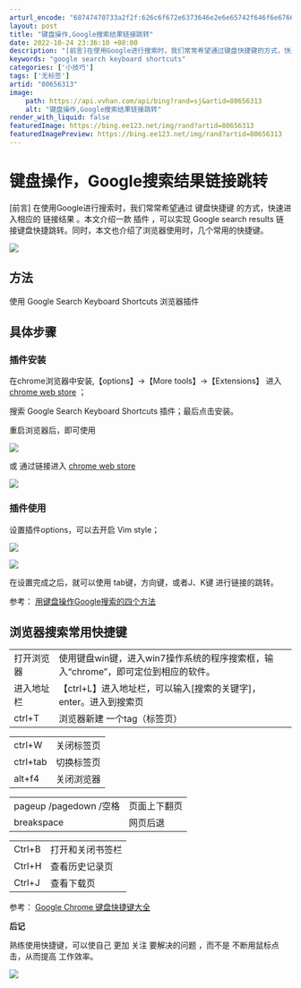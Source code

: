 ```yaml
---
arturl_encode: "68747470733a2f2f:626c6f672e6373646e2e6e65742f646f6e6766616e6731326e:2f61727469636c652f64657461696c732f3830363536333133"
layout: post
title: "键盘操作,Google搜索结果链接跳转"
date: 2022-10-24 23:36:10 +08:00
description: "[前言]在使用Google进行搜索时，我们常常希望通过键盘快捷键的方式，快速进入相应的链接结果。本文"
keywords: "google search keyboard shortcuts"
categories: ['小技巧']
tags: ['无标签']
artid: "80656313"
image:
    path: https://api.vvhan.com/api/bing?rand=sj&artid=80656313
    alt: "键盘操作,Google搜索结果链接跳转"
render_with_liquid: false
featuredImage: https://bing.ee123.net/img/rand?artid=80656313
featuredImagePreview: https://bing.ee123.net/img/rand?artid=80656313
---
```


# 键盘操作，Google搜索结果链接跳转

[前言]
在使用Google进行搜索时，我们常常希望通过
键盘快捷键
的方式，快速进入相应的
链接结果
。本文介绍一款
插件
，可以实现 Google search results 链接键盘快捷跳转。同时，本文也介绍了浏览器使用时，几个常用的快捷键。

![](https://i-blog.csdnimg.cn/blog_migrate/967332e4da8dcb919330f5eac60e5bb5.png)

## 方法

使用
Google Search Keyboard Shortcuts
浏览器插件

## 具体步骤

### 插件安装

在chrome浏览器中安装,【options】→【More tools】→【Extensions】 进入
[chrome web store](https://chrome.google.com/webstore/category/extensions?hl=en-US)
；

搜索
Google Search Keyboard Shortcuts
插件；最后点击安装。

重启浏览器后，即可使用

![](https://i-blog.csdnimg.cn/blog_migrate/619eb08a20ab75db0f35feb52d63a1f2.png)

或 通过链接进入
[chrome web store](https://chrome.google.com/webstore/category/extensions?hl=en-US)

![](https://i-blog.csdnimg.cn/blog_migrate/b2fa2fae78e9f4a82dc1e0e98b0dd4b2.png)

### 插件使用

设置插件options，可以去开启 Vim style；

![](https://i-blog.csdnimg.cn/blog_migrate/b59bcaa091985fde0818d9040139b9bf.png)

![](https://i-blog.csdnimg.cn/blog_migrate/9f19563fd7902ceaf78d9e279c526b59.png)

在设置完成之后，就可以使用 tab键，方向键，或者J、K键 进行链接的跳转。

参考：
[用键盘操作Google搜索的四个方法](https://www.cnbeta.com/articles/tech/82988.htm)

## 浏览器搜索常用快捷键

|  |  |
| --- | --- |
| 打开浏览器 | 使用键盘win键，进入win7操作系统的程序搜索框，输入“chrome”，即可定位到相应的软件。 |
| 进入地址栏 | 【ctrl+L】进入地址栏，可以输入[搜索的关键字]，enter。进入到搜索页 |
| ctrl+T | 浏览器新建 一个tag（标签页） |

|  |  |
| --- | --- |
| ctrl+W | 关闭标签页 |
| ctrl+tab | 切换标签页 |
| alt+f4 | 关闭浏览器 |

|  |  |
| --- | --- |
| pageup  /pagedown  /空格 | 页面上下翻页 |
| breakspace | 网页后退 |

|  |  |
| --- | --- |
| Ctrl+B | 打开和关闭书签栏 |
| Ctrl+H | 查看历史记录页 |
| Ctrl+J | 查看下载页 |

参考：
[Google Chrome 键盘快捷键大全](https://blog.csdn.net/magus_yang/article/details/2894474)

**后记**

熟练使用快捷键，可以使自己 更加
关注 要解决的问题
，而不是 不断用鼠标点击，从而提高 工作效率。

![](https://i-blog.csdnimg.cn/blog_migrate/788b59e8e9bc8424785ed204be84ec3f.png)